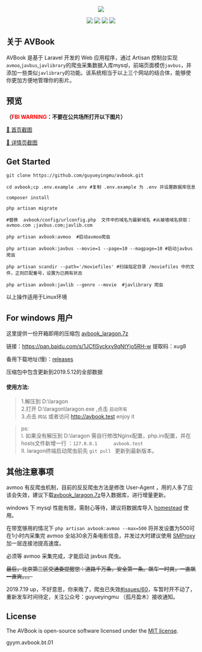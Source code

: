 <p align="center"><img src="https://github.com/guyueyingmu/avbook/blob/master/public/avbook/logo.png?raw=true"></p>

<p align="center">

<img src="https://travis-ci.org/laravel/framework.svg"> 
<img src="https://img.shields.io/packagist/php-v/symfony/symfony.svg"> 
<img src="https://img.shields.io/badge/mysql-%3E%3D5.7-brightgreen.svg"> 
<img src="https://img.shields.io/apm/l/vim-mode.svg">

</p>

## 关于 AVBook

AVBook 是基于 Laravel 开发的 Web 应用程序，通过 Artisan 控制台实现`avmoo`,``javbus``,`javlibrary`的爬虫采集数据入库mysql，前端页面模仿``javbus``，并添加一些类似`javlibrary`的功能。该系统相当于以上三个网站的结合体，能够使你更加方便地管理你的影片。

## 预览

**（<font color=red>FBI WARNING</font>：不要在公共场所打开以下图片）**

<a  target="_blank"   href ="https://raw.githubusercontent.com/guyueyingmu/avbook/master/public/avbook/scrshot_index.png" >🔞 首页截图</a>

<a  target="_blank"   href ="https://raw.githubusercontent.com/guyueyingmu/avbook/master/public/avbook/scrshot_movie.png" >🔞 详情页截图</a>


## Get Started

    git clone https://github.com/guyueyingmu/avbook.git

    cd avbook;cp .env.example .env #复制 .env.example 为 .env 并设置数据库信息

    composer install

    php artisan migrate

    #替换  avbook/config/urlconfig.php  文件中的域名为最新域名 #从被墙域名获取：avmoo.com ;javbus.com;javlib.com

    php artisan avbook:avmoo  #启动avmoo爬虫

    php artisan avbook:javbus --movie=1 --page=10 --magpage=10 #启动javbus爬虫

    php artisan scandir --path='/moviefiles' #扫描指定目录 /moviefiles 中的文件，正则匹配番号，设置为已拥有状态

    php artisan avbook:javlib --genre --movie  #javlibrary 爬虫

以上操作适用于Linux环境

## For windows 用户

这里提供一份开箱即用的压缩包 [avbook_laragon.7z](https://pan.baidu.com/s/1JCfISyckxy9qNtYjo5RH-w)

链接：<https://pan.baidu.com/s/1JCfISyckxy9qNtYjo5RH-w> 
提取码：xug8 

备用下载地址(慢)：[releases](https://github.com/guyueyingmu/avbook/releases/download/v.0.19.7.11/avbook_laragon.0.19.7.11.7z)

压缩包中包含更新到2019.5.12的全部数据


#### 使用方法:

   >1.解压到 D:\laragon <br>
    2.打开 D:\laragon\laragon.exe ,点击 `启动所有`<br>
    3.点击 `网站` 或者访问 <http://avbook.test>  enjoy it
    
   >ps:<br>
     Ⅰ. 如果没有解压到 D:\laragon 需自行修改Nginx配置，php.ini配置，并在hosts文件新增一行 ：`127.0.0.1      avbook.test` <br>
     Ⅱ. laragon终端启动爬虫前先 `git pull ` 更新到最新版本。

## 其他注意事项

avmoo 有反爬虫机制，目前的反反爬虫方法是修改 User-Agent ，用的人多了应该会失效，建议下载[avbook_laragon.7z](https://pan.baidu.com/s/1JCfISyckxy9qNtYjo5RH-w)导入数据库，进行增量更新。

windows 下 mysql 性能有限，需耐心等待，建议将数据库导入 [homestead](https://github.com/laravel/homestead) 使用。

在带宽够用的情况下 `php artisan avbook:avmoo --max=500` 将并发设置为500可在1小时内采集完 avmoo 全站30余万条电影信息，并发过大时建议使用 [SMProxy](https://github.com/louislivi/smproxy) 加一层连接池提高速度。

必须等 avmoo 采集完成，才能启动 javbus 爬虫。

~~最后，北京第三区交通委提醒您：道路千万条，安全第一条。飙车一时爽，一直飙一直爽。。。~~

2019.7.19 up，不好意思，你来晚了，爬虫已失效[#issues/60](https://github.com/guyueyingmu/avbook/issues/60)，车暂时开不动了，重新发车时间待定，关注公众号：guyueyingmu （孤月盈木）接收通知。

## License

The AVBook is open-source software licensed under the [MIT license](https://opensource.org/licenses/MIT).

gyym.avbook.bt.01